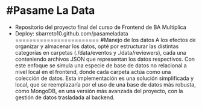 #Pasame La Data
========================
- Repositorio del proyecto final del curso de Frontend de BA Multiplica
- Deploy: sbarreto10.github.com/pasameladata
========================
#Manejo de los datos
A los efectos de organizar y almacenar los datos, opté por estructurar las distintas categorías en carpetas (./data/eventos y ./data/reviewers), cada una conteniendo archivos JSON que representan los datos respectivos. Con este enfoque se simula una especie de base de datos no relacional a nivel local en el frontend, donde cada carpeta actúa como una colección de datos. Esta implementación es una solución simplificada y local, que se reemplazaría por el uso de una base de datos más robusta, como MongoDB, en una versión más avanzada del proyecto, con la gestión de datos trasladada al backend.